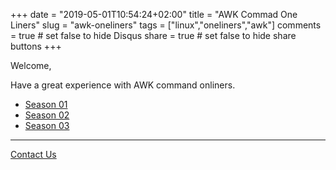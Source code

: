 +++
date = "2019-05-01T10:54:24+02:00"
title = "AWK Commad One Liners"
slug = "awk-oneliners"
tags = ["linux","oneliners","awk"]
comments = true # set false to hide Disqus
share = true    # set false to hide share buttons
+++

Welcome, 

Have a great experience with AWK command onliners.

- [Season 01](awk-oneliners-season-01/)
- [Season 02](awk-oneliners-season-02/)
- [Season 03](awk-oneliners-season-03/)

---

[Contact Us](/)
